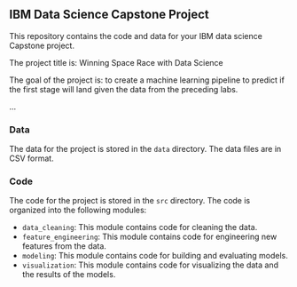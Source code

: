 ## IBM Data Science Capstone Project

This repository contains the code and data for your IBM data science Capstone project.

The project title is: Winning Space Race with Data Science

The goal of the project is: to create a machine learning pipeline to predict if the first stage will land given the data from the preceding labs.

...

### Data

The data for the project is stored in the `data` directory. The data files are in CSV format.

### Code

The code for the project is stored in the `src` directory. The code is organized into the following modules:

* `data_cleaning`: This module contains code for cleaning the data.
* `feature_engineering`: This module contains code for engineering new features from the data.
* `modeling`: This module contains code for building and evaluating models.
* `visualization`: This module contains code for visualizing the data and the results of the models.


